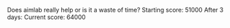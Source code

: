 Does aimlab really help or is it a waste of time? 
Starting score: 51000
After 3 days: Current score: 64000
